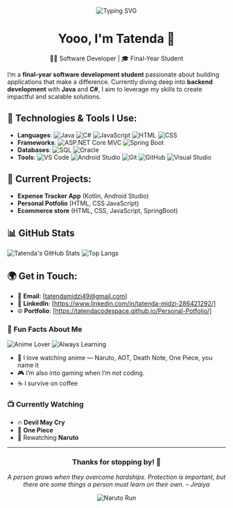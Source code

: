 <p align="center">
  <img src="https://readme-typing-svg.demolab.com?font=Fira+Code&pause=1000&color=F75C7E&center=true&vCenter=true&width=435&lines=Konnichiwa+%F0%9F%91%8B;I+love+building+cool+apps+with+code;Anime+fan+and+code+ninja+%F0%9F%A4%AB;Let's+connect+%F0%9F%91%80" alt="Typing SVG" />
</p>

<h1 align="center">Yooo, I'm Tatenda 👋</h1>
<p align="center">
  🧑‍💻 Software Developer | 🎓 Final-Year Student 
</p>

I’m a **final-year software development student** passionate about building applications that make a difference. Currently diving deep into **backend development** with **Java** and **C#**, I aim to leverage my skills to create impactful and scalable solutions.

## 🔧 Technologies & Tools I Use:
- **Languages**:  ![Java](https://img.shields.io/badge/Java-ED8B00?style=flat&logo=java&logoColor=white)  ![C#](https://img.shields.io/badge/C%23-239120?style=flat&logo=csharp&logoColor=white)   ![JavaScript](https://img.shields.io/badge/JavaScript-F7DF1E?style=flat&logo=javascript&logoColor=black)  ![HTML](https://img.shields.io/badge/HTML-E34F26?style=flat&logo=html5&logoColor=white)  ![CSS](https://img.shields.io/badge/CSS-1572B6?style=flat&logo=css3&logoColor=white)
- **Frameworks**: ![ASP.NET Core MVC](https://img.shields.io/badge/ASP.NET_Core_MVC-5C2D91?style=flat&logo=dotnet&logoColor=white)  ![Spring Boot](https://img.shields.io/badge/Spring_Boot-6DB33F?style=flat&logo=springboot&logoColor=white)
- **Databases**: ![SQL](https://img.shields.io/badge/SQL-4479A1?style=flat&logo=mysql&logoColor=white)  ![Oracle](https://img.shields.io/badge/Oracle-F80000?style=flat&logo=oracle&logoColor=white)
- **Tools**: ![VS Code](https://img.shields.io/badge/VS_Code-007ACC?style=flat&logo=visualstudiocode&logoColor=white)
  ![Android Studio](https://img.shields.io/badge/Android_Studio-3DDC84?style=flat&logo=androidstudio&logoColor=white)
  ![Git](https://img.shields.io/badge/Git-F05032?style=flat&logo=git&logoColor=white)
  ![GitHub](https://img.shields.io/badge/GitHub-181717?style=flat&logo=github&logoColor=white)
  ![Visual Studio](https://img.shields.io/badge/Visual_Studio-5C2D91?style=flat&logo=visualstudio&logoColor=white)


## 🚀 Current Projects:
- **Expense Tracker App** (Kotlin, Android Studio)
- **Personal Potfolio** (HTML, CSS JavaScript)
- **Ecommerce store** (HTML, CSS, JavaScript, SpringBoot)

## 📊 GitHub Stats

![Tatenda's GitHub Stats](https://github-readme-stats.vercel.app/api?username=tatendacodespace&show_icons=true&theme=dark&count_private=true)
![Top Langs](https://github-readme-stats.vercel.app/api/top-langs/?username=tatendacodespace&layout=compact&theme=dark)

## 🌍 Get in Touch:
- 📧 **Email**: [tatendamidzi49@gmail.com]
- 💼 **LinkedIn**: [https://www.linkedin.com/in/tatenda-midzi-286421292/]
- 🌐 **Portfolio**: [https://tatendacodespace.github.io/Personal-Potfolio/]


### 🧠 Fun Facts About Me

![Anime Lover](https://img.shields.io/badge/I_%E2%9D%A4_Anime-E10098?style=for-the-badge&logo=Crunchyroll&logoColor=white)
![Always Learning](https://img.shields.io/badge/Always-Learning-FFCE00?style=for-the-badge&logo=Coursera&logoColor=black)

- 🌸 I love watching anime — Naruto, AOT, Death Note, One Piece, you name it
- 🎮 I’m also into gaming when I’m not coding.
- ☕ I survive on coffee

### 📺 Currently Watching
- 🔥 **Devil May Cry**
- 👺 **One Piece**
- 🤖 Rewatching **Naruto**


---

<div align="center">

### Thanks for stopping by! 👋  
_A person grows when they overcome hardships. Protection is important, but there are some things a person must learn on their own. – Jiraiya_

![Naruto Run](https://media.giphy.com/media/v1.Y2lkPTc5MGI3NjExY2U2NmEzc2VvZ3dmZDR4eGI5ZXlmMmtxcnF0amczZWhxMHQ5dWYzdSZlcD12MV9naWZzX3NlYXJjaCZjdD1n/XARctHXJvoIQP0rH3y/giphy.gif)

</div>






